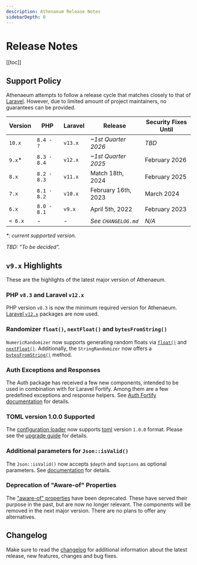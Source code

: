 ```yaml
---
description: Athenaeum Release Notes
sidebarDepth: 0
---
```


# Release Notes

[[toc]]

## Support Policy

Athenaeum attempts to follow a release cycle that matches closely to that of [Laravel](https://laravel.com/docs/11.x/releases).
However, due to limited amount of project maintainers, no guarantees can be provided. 

| Version | PHP         | Laravel | Release              | Security Fixes Until |
|---------|-------------|---------|----------------------|----------------------|
| `10.x`  | `8.4 - ?`   | `v13.x` | _~1st Quarter 2026_  | _TBD_                |
| `9.x`*  | `8.3 - 8.4` | `v12.x` | _~1st Quarter 2025_  | February 2026        |
| `8.x`   | `8.2 - 8.3` | `v11.x` | Match 18th, 2024     | February 2025        |
| `7.x`   | `8.1 - 8.2` | `v10.x` | February 16th, 2023  | March 2024           |
| `6.x`   | `8.0 - 8.1` | `v9.x`  | April 5th, 2022      | February 2023        |
| `< 6.x` | _-_         | _-_     | _See `CHANGELOG.md`_ | _N/A_                |

_*: current supported version._

_TBD: "To be decided"._

## `v9.x` Highlights

These are the highlights of the latest major version of Athenaeum.

### PHP `v8.3` and Laravel `v12.x`

PHP version `v8.3` is now the minimum required version for Athenaeum.
[Laravel `v12.x`](https://laravel.com/docs/12.x/releases) packages are now used.

### Randomizer `float()`, `nextFloat()` and `bytesFromString()`

`NumericRandomizer` now supports generating random floats via [`float()`](./utils/math.md#float)
and [`nextFloat()`](./utils/math.md#nextfloat). Additionally, the `StringRandomizer` now offers a
[`bytesFromString()`](./utils/string.md#bytesfromstring) method.

### Auth Exceptions and Responses

The Auth package has received a few new components, intended to be used in combination with for Laravel Fortify.
Among them are a few predefined exceptions and response helpers.
See [Auth Fortify documentation](./auth/fortify/README.md) for details.

### TOML version 1.0.0 Supported

The [configuration loader](./config/README.md) now supports [toml](https://github.com/toml-lang/toml) version `1.0.0` format.
Please see the [upgrade guide](./upgrade-guide.md) for details.

### Additional parameters for `Json::isValid()`  

The `Json::isValid()` now accepts `$depth` and `$options` as optional parameters.
See [documentation](./utils/json.md#validation) for details.

### Deprecation of "Aware-of" Properties

The ["aware-of" properties](support/properties/available-helpers.md) have been deprecated. These have served their purpose in the past, but are now no longer
relevant. The components will be removed in the next major version. There are no plans to offer any alternatives.

## Changelog

Make sure to read the [changelog](https://github.com/aedart/athenaeum/blob/master/CHANGELOG.md) for additional information about the latest release, new features, changes and bug fixes. 
